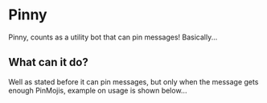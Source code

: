 # Pinny

Pinny, counts as a utility bot that can pin messages! Basically...

## What can it do?

Well as stated before it can pin messages, but only when the message gets enough PinMojis, example on usage is shown below...
